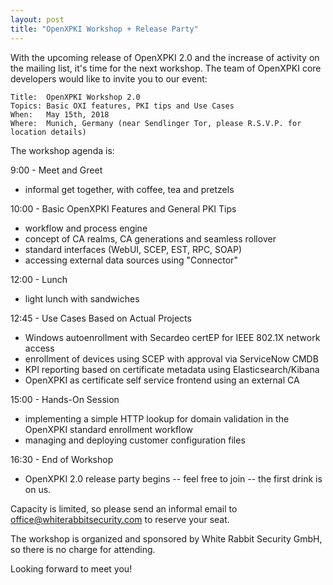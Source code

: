 ```yaml
---
layout: post
title: "OpenXPKI Workshop + Release Party"
---
```


With the upcoming release of OpenXPKI 2.0 and the increase of activity on the mailing list, it's time for the next workshop. The team of OpenXPKI core developers would like to invite you to our event:

    Title:  OpenXPKI Workshop 2.0
    Topics: Basic OXI features, PKI tips and Use Cases
    When:   May 15th, 2018
    Where:  Munich, Germany (near Sendlinger Tor, please R.S.V.P. for location details)


The workshop agenda is:

9:00 - Meet and Greet

* informal get together, with coffee, tea and pretzels

10:00 - Basic OpenXPKI Features and General PKI Tips

* workflow and process engine
* concept of CA realms, CA generations and seamless rollover
* standard interfaces (WebUI, SCEP, EST, RPC, SOAP)
* accessing external data sources using "Connector"

12:00 - Lunch

* light lunch with sandwiches

12:45 - Use Cases Based on Actual Projects

* Windows autoenrollment with Secardeo certEP for IEEE 802.1X network access
* enrollment of devices using SCEP with approval via ServiceNow CMDB
* KPI reporting based on certificate metadata using Elasticsearch/Kibana
* OpenXPKI as certificate self service frontend using an external CA 

15:00 - Hands-On Session

* implementing a simple HTTP lookup for domain validation in the OpenXPKI standard enrollment workflow
* managing and deploying customer configuration files

16:30 - End of Workshop

* OpenXPKI 2.0 release party begins -- feel free to join -- the first drink is on us.


Capacity is limited, so please send an informal email to office@whiterabbitsecurity.com to reserve your seat.

The workshop is organized and sponsored by White Rabbit Security GmbH, so there is no charge for attending. 

Looking forward to meet you!
